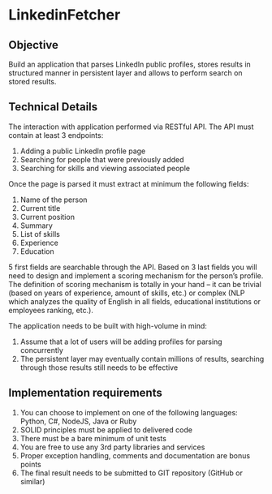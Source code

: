 # LinkedinFetcher

## Objective
Build an application that parses LinkedIn public profiles, stores results in structured manner in persistent layer and allows to perform search on stored results.
## Technical Details
The interaction with application performed via RESTful API. The API must contain at least 3 endpoints:
1.	Adding a public LinkedIn profile page 
2.	Searching for people that were previously added
3.	Searching for skills and viewing associated people

Once the page is parsed it must extract at minimum the following fields:
1.	Name of the person
2.	Current title 
3.	Current position
4.	Summary
5.	List of skills
6.	Experience
7.	Education

5 first fields are searchable through the API. Based on 3 last fields you will need to design and implement a scoring mechanism for the person’s profile. The definition of scoring mechanism is totally in your hand – it can be trivial (based on years of experience, amount of skills, etc.) or complex (NLP which analyzes the quality of English in all fields, educational institutions or employees ranking, etc.).

The application needs to be built with high-volume in mind:
1.	Assume that a lot of users will be adding profiles for parsing concurrently
2.	The persistent layer may eventually contain millions of results, searching through those results still needs to be effective

## Implementation requirements
1.	You can choose to implement on one of the following languages: Python, C#, NodeJS, Java or Ruby
2.	SOLID principles must be applied to delivered code
3.	There must be a bare minimum of unit tests 
4.	You are free to use any 3rd party libraries and services
5.	Proper exception handling, comments and documentation are bonus points
6.	The final result needs to be submitted to GIT repository (GitHub or similar)